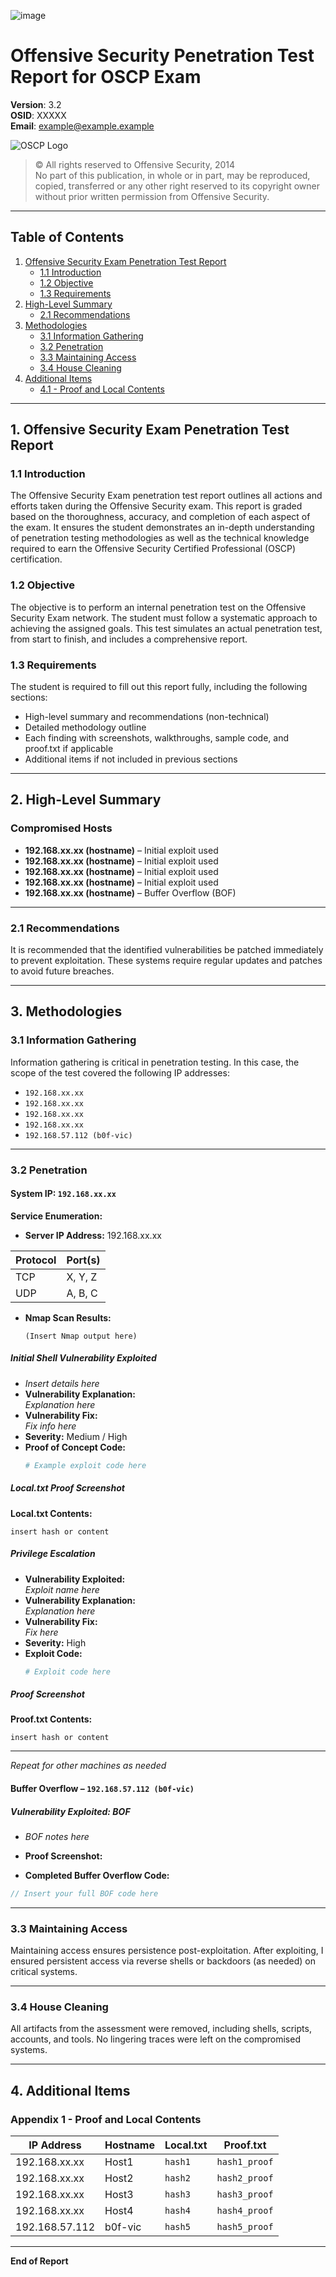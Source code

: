 ![image](https://github.com/user-attachments/assets/b6e362c9-0bb2-495d-a442-ee52fe1caa4b)

# Offensive Security Penetration Test Report for OSCP Exam
**Version**: 3.2  
**OSID**: XXXXX  
**Email**: example@example.example  

![OSCP Logo](https://github.com/user-attachments/assets/d6b50208-9978-426d-bdd3-6cffcd6778c7)

> © All rights reserved to Offensive Security, 2014  
> No part of this publication, in whole or in part, may be reproduced, copied, transferred or any other right reserved to its copyright owner without prior written permission from Offensive Security.

---

## Table of Contents
1. [Offensive Security Exam Penetration Test Report](#1-offensive-security-exam-penetration-test-report)
   - [1.1 Introduction](#11-introduction)  
   - [1.2 Objective](#12-objective)  
   - [1.3 Requirements](#13-requirements)  
2. [High-Level Summary](#2-high-level-summary)  
   - [2.1 Recommendations](#21-recommendations)  
3. [Methodologies](#3-methodologies)  
   - [3.1 Information Gathering](#31-information-gathering)  
   - [3.2 Penetration](#32-penetration)  
   - [3.3 Maintaining Access](#33-maintaining-access)  
   - [3.4 House Cleaning](#34-house-cleaning)  
4. [Additional Items](#4-additional-items)  
   - [4.1 - Proof and Local Contents](#appendix-1---proof-and-local-contents)  
---

## 1. Offensive Security Exam Penetration Test Report

### 1.1 Introduction
The Offensive Security Exam penetration test report outlines all actions and efforts taken during the Offensive Security exam. This report is graded based on the thoroughness, accuracy, and completion of each aspect of the exam. It ensures the student demonstrates an in-depth understanding of penetration testing methodologies as well as the technical knowledge required to earn the Offensive Security Certified Professional (OSCP) certification.

### 1.2 Objective
The objective is to perform an internal penetration test on the Offensive Security Exam network. The student must follow a systematic approach to achieving the assigned goals. This test simulates an actual penetration test, from start to finish, and includes a comprehensive report.

### 1.3 Requirements
The student is required to fill out this report fully, including the following sections:
- High-level summary and recommendations (non-technical)
- Detailed methodology outline
- Each finding with screenshots, walkthroughs, sample code, and proof.txt if applicable
- Additional items if not included in previous sections

---

## 2. High-Level Summary

### Compromised Hosts
- **192.168.xx.xx (hostname)** – Initial exploit used  
- **192.168.xx.xx (hostname)** – Initial exploit used  
- **192.168.xx.xx (hostname)** – Initial exploit used  
- **192.168.xx.xx (hostname)** – Initial exploit used  
- **192.168.xx.xx (hostname)** – Buffer Overflow (BOF)

---

### 2.1 Recommendations
It is recommended that the identified vulnerabilities be patched immediately to prevent exploitation. These systems require regular updates and patches to avoid future breaches.

---

## 3. Methodologies

### 3.1 Information Gathering
Information gathering is critical in penetration testing. In this case, the scope of the test covered the following IP addresses:
- `192.168.xx.xx`
- `192.168.xx.xx`
- `192.168.xx.xx`
- `192.168.xx.xx`
- `192.168.57.112 (b0f-vic)`

---

### 3.2 Penetration

#### System IP: `192.168.xx.xx`

**Service Enumeration:**
- **Server IP Address:** 192.168.xx.xx  

| Protocol | Port(s)       |
|----------|---------------|
| TCP      | X, Y, Z       |
| UDP      | A, B, C       |

- **Nmap Scan Results:**

  ```
  (Insert Nmap output here)
  ```

##### Initial Shell Vulnerability Exploited  

- _Insert details here_  
- **Vulnerability Explanation:**  
  _Explanation here_  
- **Vulnerability Fix:**  
  _Fix info here_  
- **Severity:** Medium / High  
- **Proof of Concept Code:**  
  ```python
  # Example exploit code here
  ```

##### Local.txt Proof Screenshot

**Local.txt Contents:**
```
insert hash or content
```

##### Privilege Escalation

- **Vulnerability Exploited:**  
  _Exploit name here_  
- **Vulnerability Explanation:**  
  _Explanation here_  
- **Vulnerability Fix:**  
  _Fix here_  
- **Severity:** High  
- **Exploit Code:**  
  ```bash
  # Exploit code here
  ```

##### Proof Screenshot

**Proof.txt Contents:**
```
insert hash or content
```

---

_Repeat for other machines as needed_

#### Buffer Overflow – `192.168.57.112 (b0f-vic)`

##### Vulnerability Exploited: BOF

- _BOF notes here_  
- **Proof Screenshot:**

- **Completed Buffer Overflow Code:**

```c
// Insert your full BOF code here
```

---

### 3.3 Maintaining Access

Maintaining access ensures persistence post-exploitation. After exploiting, I ensured persistent access via reverse shells or backdoors (as needed) on critical systems.

---

### 3.4 House Cleaning

All artifacts from the assessment were removed, including shells, scripts, accounts, and tools. No lingering traces were left on the compromised systems.

---

## 4. Additional Items

### Appendix 1 - Proof and Local Contents

| IP Address      | Hostname   | Local.txt         | Proof.txt         |
|-----------------|------------|-------------------|-------------------|
| 192.168.xx.xx   | Host1      | `hash1`           | `hash1_proof`     |
| 192.168.xx.xx   | Host2      | `hash2`           | `hash2_proof`     |
| 192.168.xx.xx   | Host3      | `hash3`           | `hash3_proof`     |
| 192.168.xx.xx   | Host4      | `hash4`           | `hash4_proof`     |
| 192.168.57.112  | b0f-vic    | `hash5`           | `hash5_proof`     |

---

**End of Report**
